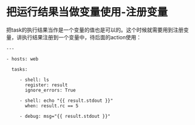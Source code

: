 # 把运行结果当做变量使用-注册变量


把task的执行结果当作是一个变量的值也是可以的。这个时候就需要用到注册变量，讲执行结果注册到一个变量中，待后面的action使用：

```
---

- hosts: web

  tasks:

     - shell: ls
       register: result
       ignore_errors: True

     - shell: echo "{{ result.stdout }}"
       when: result.rc == 5

     - debug: msg="{{ result.stdout }}"
```